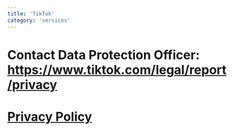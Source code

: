 ```yaml
---
title: 'TikTok'
category: 'services'
---
```


# Contact Data Protection Officer: https://www.tiktok.com/legal/report/privacy

# [Privacy Policy](https://www.tiktok.com/legal/privacy-policy-row?lang=en)
